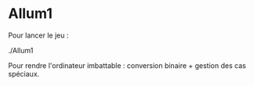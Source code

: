 # Allum1

Pour lancer le jeu :

./Allum1 

Pour rendre l'ordinateur imbattable :
  conversion binaire + gestion des cas spéciaux.
